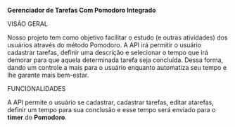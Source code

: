 **Gerenciador de Tarefas Com Pomodoro Integrado**

VISÃO GERAL

Nosso projeto tem como objetivo facilitar o estudo (e outras atividades) dos usuários através do método Pomodoro. A API irá permitir o usuário cadastrar tarefas, definir uma descrição e selecionar o tempo que irá demorar para que aquela determinada tarefa seja concluída. Dessa forma, dando um controle a mais para o usuário enquanto automatiza seu tempo e lhe garante mais bem-estar.

FUNCIONALIDADES

A API permite o usuário se cadastrar, cadastrar tarefas, editar atarefas, definir um tempo para sua conclusão e esse tempo será enviado para o **timer** do **Pomodoro**.
